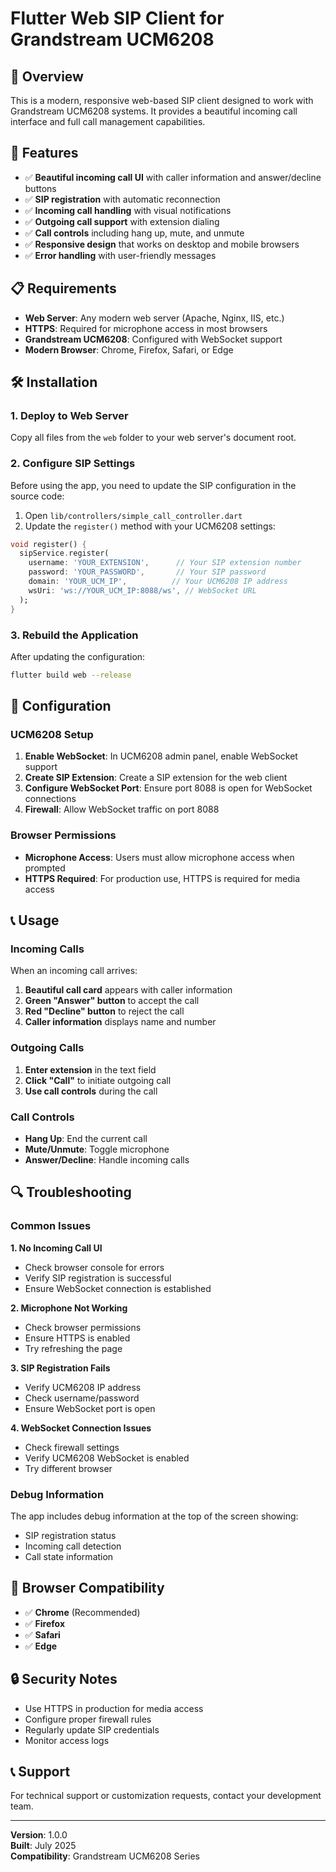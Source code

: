 # Flutter Web SIP Client for Grandstream UCM6208

## 📱 Overview
This is a modern, responsive web-based SIP client designed to work with Grandstream UCM6208 systems. It provides a beautiful incoming call interface and full call management capabilities.

## 🚀 Features
- ✅ **Beautiful incoming call UI** with caller information and answer/decline buttons
- ✅ **SIP registration** with automatic reconnection
- ✅ **Incoming call handling** with visual notifications
- ✅ **Outgoing call support** with extension dialing
- ✅ **Call controls** including hang up, mute, and unmute
- ✅ **Responsive design** that works on desktop and mobile browsers
- ✅ **Error handling** with user-friendly messages

## 📋 Requirements
- **Web Server**: Any modern web server (Apache, Nginx, IIS, etc.)
- **HTTPS**: Required for microphone access in most browsers
- **Grandstream UCM6208**: Configured with WebSocket support
- **Modern Browser**: Chrome, Firefox, Safari, or Edge

## 🛠️ Installation

### 1. Deploy to Web Server
Copy all files from the `web` folder to your web server's document root.

### 2. Configure SIP Settings
Before using the app, you need to update the SIP configuration in the source code:

1. Open `lib/controllers/simple_call_controller.dart`
2. Update the `register()` method with your UCM6208 settings:

```dart
void register() {
  sipService.register(
    username: 'YOUR_EXTENSION',      // Your SIP extension number
    password: 'YOUR_PASSWORD',       // Your SIP password
    domain: 'YOUR_UCM_IP',          // Your UCM6208 IP address
    wsUri: 'ws://YOUR_UCM_IP:8088/ws', // WebSocket URL
  );
}
```

### 3. Rebuild the Application
After updating the configuration:

```bash
flutter build web --release
```

## 🔧 Configuration

### UCM6208 Setup
1. **Enable WebSocket**: In UCM6208 admin panel, enable WebSocket support
2. **Create SIP Extension**: Create a SIP extension for the web client
3. **Configure WebSocket Port**: Ensure port 8088 is open for WebSocket connections
4. **Firewall**: Allow WebSocket traffic on port 8088

### Browser Permissions
- **Microphone Access**: Users must allow microphone access when prompted
- **HTTPS Required**: For production use, HTTPS is required for media access

## 📞 Usage

### Incoming Calls
When an incoming call arrives:
1. **Beautiful call card** appears with caller information
2. **Green "Answer" button** to accept the call
3. **Red "Decline" button** to reject the call
4. **Caller information** displays name and number

### Outgoing Calls
1. **Enter extension** in the text field
2. **Click "Call"** to initiate outgoing call
3. **Use call controls** during the call

### Call Controls
- **Hang Up**: End the current call
- **Mute/Unmute**: Toggle microphone
- **Answer/Decline**: Handle incoming calls

## 🔍 Troubleshooting

### Common Issues

**1. No Incoming Call UI**
- Check browser console for errors
- Verify SIP registration is successful
- Ensure WebSocket connection is established

**2. Microphone Not Working**
- Check browser permissions
- Ensure HTTPS is enabled
- Try refreshing the page

**3. SIP Registration Fails**
- Verify UCM6208 IP address
- Check username/password
- Ensure WebSocket port is open

**4. WebSocket Connection Issues**
- Check firewall settings
- Verify UCM6208 WebSocket is enabled
- Try different browser

### Debug Information
The app includes debug information at the top of the screen showing:
- SIP registration status
- Incoming call detection
- Call state information

## 📱 Browser Compatibility
- ✅ **Chrome** (Recommended)
- ✅ **Firefox**
- ✅ **Safari**
- ✅ **Edge**

## 🔒 Security Notes
- Use HTTPS in production for media access
- Configure proper firewall rules
- Regularly update SIP credentials
- Monitor access logs

## 📞 Support
For technical support or customization requests, contact your development team.

---

**Version**: 1.0.0  
**Built**: July 2025  
**Compatibility**: Grandstream UCM6208 Series 
